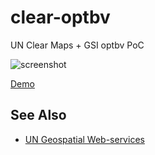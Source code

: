# clear-optbv
UN Clear Maps + GSI optbv PoC

![screenshot](https://repository-images.githubusercontent.com/545703885/2c501439-77b7-475f-8dd0-7104dac36109)

[Demo](https://optgeo.github.io/clear-optbv)

## See Also
- [UN Geospatial Web-services](https://www.un.org/geospatial/mapsgeo/webservices)

